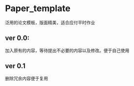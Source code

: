 # Paper_template
泛用的论文模板，版面精美，适合应付平时作业

## ver 0.0:

加入原有的内容，等待提出不必要的内容以及修改。便于自己使用

## ver 0.1

删除冗余内容便于复用